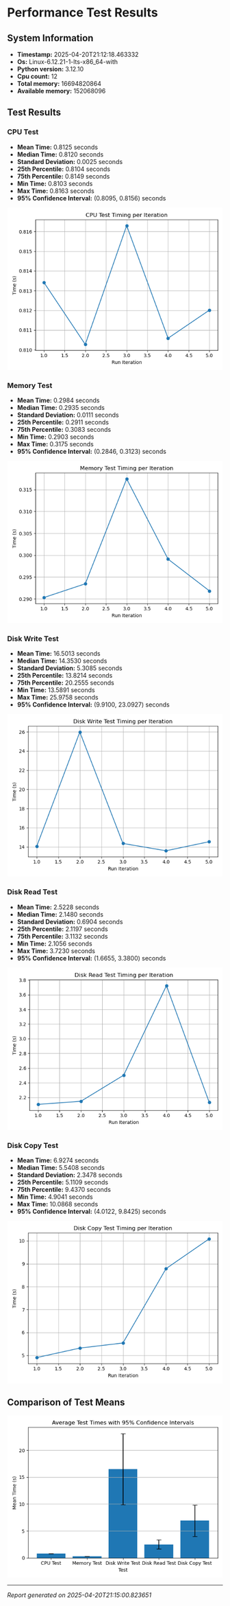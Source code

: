 # Performance Test Results

## System Information
- **Timestamp:** 2025-04-20T21:12:18.463332
- **Os:** Linux-6.12.21-1-lts-x86_64-with
- **Python version:** 3.12.10
- **Cpu count:** 12
- **Total memory:** 16694820864
- **Available memory:** 152068096

## Test Results
### CPU Test
- **Mean Time:** 0.8125 seconds
- **Median Time:** 0.8120 seconds
- **Standard Deviation:** 0.0025 seconds
- **25th Percentile:** 0.8104 seconds
- **75th Percentile:** 0.8149 seconds
- **Min Time:** 0.8103 seconds
- **Max Time:** 0.8163 seconds
- **95% Confidence Interval:** (0.8095, 0.8156) seconds

![CPU Test Line Graph](graphs/cpu_test_line.png)

### Memory Test
- **Mean Time:** 0.2984 seconds
- **Median Time:** 0.2935 seconds
- **Standard Deviation:** 0.0111 seconds
- **25th Percentile:** 0.2911 seconds
- **75th Percentile:** 0.3083 seconds
- **Min Time:** 0.2903 seconds
- **Max Time:** 0.3175 seconds
- **95% Confidence Interval:** (0.2846, 0.3123) seconds

![Memory Test Line Graph](graphs/memory_test_line.png)

### Disk Write Test
- **Mean Time:** 16.5013 seconds
- **Median Time:** 14.3530 seconds
- **Standard Deviation:** 5.3085 seconds
- **25th Percentile:** 13.8214 seconds
- **75th Percentile:** 20.2555 seconds
- **Min Time:** 13.5891 seconds
- **Max Time:** 25.9758 seconds
- **95% Confidence Interval:** (9.9100, 23.0927) seconds

![Disk Write Test Line Graph](graphs/disk_write_test_line.png)

### Disk Read Test
- **Mean Time:** 2.5228 seconds
- **Median Time:** 2.1480 seconds
- **Standard Deviation:** 0.6904 seconds
- **25th Percentile:** 2.1197 seconds
- **75th Percentile:** 3.1132 seconds
- **Min Time:** 2.1056 seconds
- **Max Time:** 3.7230 seconds
- **95% Confidence Interval:** (1.6655, 3.3800) seconds

![Disk Read Test Line Graph](graphs/disk_read_test_line.png)

### Disk Copy Test
- **Mean Time:** 6.9274 seconds
- **Median Time:** 5.5408 seconds
- **Standard Deviation:** 2.3478 seconds
- **25th Percentile:** 5.1109 seconds
- **75th Percentile:** 9.4370 seconds
- **Min Time:** 4.9041 seconds
- **Max Time:** 10.0868 seconds
- **95% Confidence Interval:** (4.0122, 9.8425) seconds

![Disk Copy Test Line Graph](graphs/disk_copy_test_line.png)

## Comparison of Test Means
![Comparison Bar Chart](graphs/comparison_bar_chart.png)

---
*Report generated on 2025-04-20T21:15:00.823651*